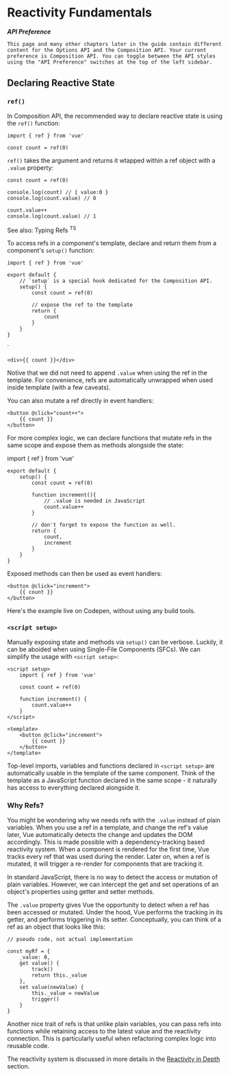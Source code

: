 # Reactivity Fundamentals

***API Preference***

    This page and many other chapters later in the guide contain different content for the Options API and the Composition API. Your current preference is Composition API. You can toggle between the API styles using the "API Preference" switches at the top of the left sidebar.

## Declaring Reactive State

### `ref()`

In Composition API, the recommended way to declare reactive state is using the `ref()` function:

    import { ref } from 'vue'

    const count = ref(0)

`ref()` takes the argument and returns it wtapped within a ref object with a `.value` property:

    const count = ref(0)

    console.log(count) // { value:0 }
    console.log(count.value) // 0

    count.value++
    console.log(count.value) // 1

See also: Typing Refs <sup>TS</sup>

To access refs in a component's template, declare and return them from a component's `setup()` function:

    import { ref } from 'vue'

    export default {
        // `setup` is a special hook dedicated for the Composition API.
        setup() {
            const count = ref(0)

            // expose the ref to the template
            return {
                count
            }
        }
    }
`

    <div>{{ count }}</div>

Notive that we did not need to append `.value` when using the ref in the template. For convenience, refs are automatically unwrapped when used inside template (with a few caveats).

You can also mutate a ref directly in event handlers:

    <button @click="count++">
        {{ count }}
    </button>

For more complex logic, we can declare functions that mutate refs in the same scope and expose them as methods alongside the state:

import { ref } from 'vue'

    export default {
        setup() {
            const count = ref(0)

            function increment(){
                // .value is needed in JavaScript
                count.value++
            }

            // don't forget to expose the function as well.
            return {
                count,
                increment
            }
        }
    }

Exposed methods can then be used as event handlers:

    <button @click="increment">
        {{ count }}
    </button>

Here's the example live on Codepen, without using any build tools.

### `<script setup>`

Manually exposing state and methods via `setup()` can be verbose. Luckily, it can be aboided when using Single-File Components (SFCs). We can simplify the usage with `<script setup>`:

    <script setup>
        import { ref } from 'vue'

        const count = ref(0)

        function increment() {
            count.value++
        }
    </script>

    <template>
        <button @click="increment">
            {{ count }}
        </button>
    </template>

Top-level imports, variables and functions declared in `<script setup>` are automatically usable in the template of the same component. Think of the template as a JavaScript function declared in the same scope - it naturally has access to everything declared alongside it.

### Why Refs?

You might be wondering why we needs refs with the `.value` instead of plain variables.
When you use a ref in a template, and change the ref's value later, Vue automatically detects the change and updates the DOM accordingly. This is made possible with a dependency-tracking based reactivity system. When a component is rendered for the first time, Vue tracks every ref that was used during the render. Later on, when a ref is mutated, it will trigger a re-render for components that are tracking it.

In standard JavaScript, there is no way to detect the access or mutation of plain variables. However, we can intercept the get and set operations of an object's properties using getter and setter methods.

The `.value` property gives Vue the opportunity to detect when a ref has been accessed or mutated. Under the hood, Vue performs the tracking in its getter, and performs triggering in its setter. Conceptually, you can think of a ref as an object that looks like this:

    // pseudo code, not actual implementation

    const myRf = {
        _value: 0,
        get value() {
            track()
            return this._value
        },
        set value(newValue) {
            this._value = newValue
            trigger()
        }
    }

Another nice trait of refs is that unlike plain variables, you can pass refs into functions while retaining access to the latest value and the reactivity connection. This is particularly useful when refactoring complex logic into reusable code.

The reactivity system is discussed in more details in the [Reactivity in Depth](https://vuejs.org/guide/extras/reactivity-in-depth.html) section.